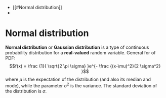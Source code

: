 - [[#Normal distribution]]
- 
# Normal distribution
**Normal distribution** or **Gaussian distribution** is a type of continuous probability distribution for a **real-valued** random variable.
General for of PDF: $$f(x) = \frac {1}{ \sqrt{2 \pi \sigma} }e^{- \frac {(x-\mu)^2}{2 \sigma^2} }$$
where $\mu$ is the expectation of the distribution (and also its median and mode), while the parameter $\sigma^2$ is the variance. The standard deviation of the distribution is $\sigma$. 


